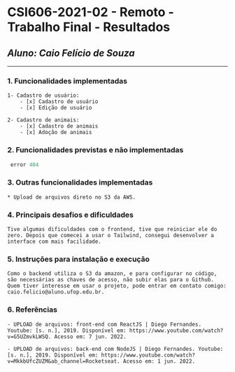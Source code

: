 # **CSI606-2021-02 - Remoto - Trabalho Final - Resultados**

## *Aluno: Caio Felício de Souza*

--------------

### 1. Funcionalidades implementadas
    1- Cadastro de usuário: 
        - [x] Cadastro de usuário
        - [x] Edição de usuário
    
    2- Cadastro de animais:
        - [x] Cadastro de animais
        - [x] Adoção de animais
  
### 2. Funcionalidades previstas e não implementadas
 ```js
  error 404
 ```

### 3. Outras funcionalidades implementadas
    * Upload de arquivos direto no S3 da AWS.

### 4. Principais desafios e dificuldades
    Tive algumas dificuldades com o frontend, tive que reiniciar ele do zero. Depois que comecei a usar o Tailwind, consegui desenvolver a interface com mais facilidade.

### 5. Instruções para instalação e execução
    Como o backend utiliza o S3 da amazon, e para configurar no código, são necessárias as chaves de acesso, não subir elas para o Github. Quem tiver interesse em usar o projeto, pode entrar em contato comigo: caio.felicio@aluno.ufop.edu.br.

### 6. Referências
    - UPLOAD de arquivos: front-end com ReactJS | Diego Fernandes.     Youtube: [s. n.], 2019. Disponível em: https://www.youtube.com/watch?v=G5UZmvkLWSQ. Acesso em: 7 jun. 2022.

    - UPLOAD de arquivos: back-end com NodeJS | Diego Fernandes. Youtube: [s. n.], 2019. Disponível em: https://www.youtube.com/watch?v=MkkbUfcZUZM&ab_channel=Rocketseat. Acesso em: 1 jun. 2022.
